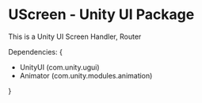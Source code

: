 # UScreen - Unity UI Package
 This is a Unity UI Screen Handler, Router 
 
 Dependencies: {

-  UnityUI (com.unity.ugui)
-  Animator (com.unity.modules.animation)

 }
